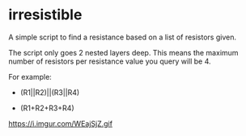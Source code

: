# irresistible

A simple script to find a resistance based on a list of resistors given. 

The script only goes 2 nested layers deep. This means the maximum number of resistors per resistance value you query will be 4. 


For example:
- (R1||R2)||(R3||R4) 

- (R1+R2+R3+R4)

https://i.imgur.com/WEajSjZ.gif
